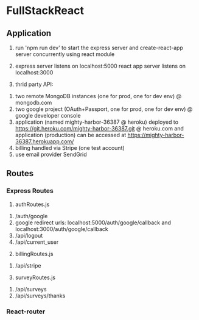 # FullStackReact

## Application

1. run 'npm run dev' to start the express server and create-react-app server concurrently using react module

2. express server listens on localhost:5000
   react app server listens on localhost:3000

3. thrid party API: 

1) two remote MongoDB instances (one for prod, one for dev env) @ mongodb.com 
2) two google project (OAuth+Passport, one for prod, one for dev env) @ google developer console
3) application (named mighty-harbor-36387 @ heroku) deployed to https://git.heroku.com/mighty-harbor-36387.git @ heroku.com and application (production) can be accessed at https://mighty-harbor-36387.herokuapp.com/
4) billing handled via Stripe (one test account)
5) use email provider SendGrid

## Routes

### Express Routes

1. authRoutes.js

1) /auth/google
2) google redirect urls: localhost:5000/auth/google/callback and localhost:3000/auth/google/callback
3) /api/logout
4) /api/current_user 

2. billingRoutes.js

1) /api/stripe

3. surveyRoutes.js

1) /api/surveys
2) /api/surveys/thanks

### React-router
